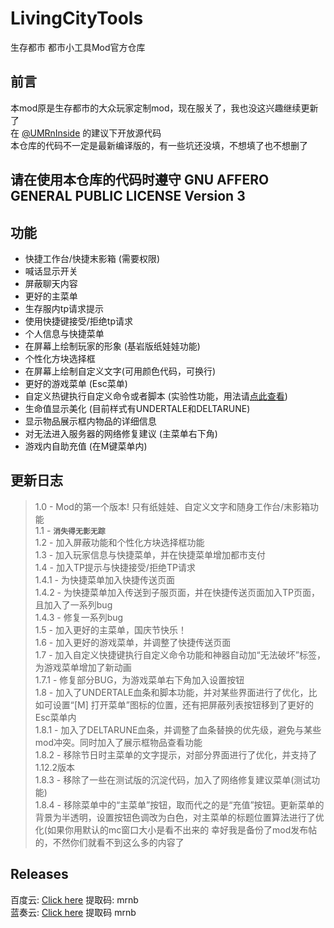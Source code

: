 ﻿# LivingCityTools
生存都市 都市小工具Mod官方仓库

## 前言
本mod原是生存都市的大众玩家定制mod，现在服关了，我也没这兴趣继续更新了  
在 [@UMRnInside](https://github.com/UMRnInside) 的建议下开放源代码  
本仓库的代码不一定是最新编译版的，有一些坑还没填，不想填了也不想删了  
## 请在使用本仓库的代码时遵守 GNU AFFERO GENERAL PUBLIC LICENSE Version 3

## 功能
* 快捷工作台/快捷末影箱 (需要权限)
* 喊话显示开关
* 屏蔽聊天内容
* 更好的主菜单
* 生存服内tp请求提示
* 使用快捷键接受/拒绝tp请求
* 个人信息与快捷菜单
* 在屏幕上绘制玩家的形象 (基岩版纸娃娃功能)
* 个性化方块选择框
* 在屏幕上绘制自定义文字(可用颜色代码，可换行)
* 更好的游戏菜单 (Esc菜单)
* 自定义热键执行自定义命令或者脚本 (实验性功能，用法请[点此查看](https://github.com/MrXiaoM/LivingCityTools/blob/main/script.md))
* 生命值显示美化 (目前样式有UNDERTALE和DELTARUNE)
* 显示物品展示框内物品的详细信息
* 对无法进入服务器的网络修复建议 (主菜单右下角)
* 游戏内自助充值 (在M键菜单内)

## 更新日志
> 1.0 - Mod的第一个版本! 只有纸娃娃、自定义文字和随身工作台/末影箱功能  
> 1.1 - **`消失得无影无踪`**  
> 1.2 - 加入屏蔽功能和个性化方块选择框功能  
> 1.3 - 加入玩家信息与快捷菜单，并在快捷菜单增加都市支付  
> 1.4 - 加入TP提示与快捷接受/拒绝TP请求  
> 1.4.1 - 为快捷菜单加入快捷传送页面  
> 1.4.2 - 为快捷菜单加入传送到子服页面，并在快捷传送页面加入TP页面，且加入了一系列bug  
> 1.4.3 - 修复一系列bug  
> 1.5 - 加入更好的主菜单，国庆节快乐！  
> 1.6 - 加入更好的游戏菜单，并调整了快捷传送页面  
> 1.7 - 加入自定义快捷键执行自定义命令功能和神器自动加“无法破坏”标签，为游戏菜单增加了新动画  
> 1.7.1 - 修复部分BUG，为游戏菜单右下角加入设置按钮  
> 1.8 - 加入了UNDERTALE血条和脚本功能，并对某些界面进行了优化，比如可设置“[M] 打开菜单”图标的位置，还有把屏蔽列表按钮移到了更好的Esc菜单内  
> 1.8.1 - 加入了DELTARUNE血条，并调整了血条替换的优先级，避免与某些mod冲突。同时加入了展示框物品查看功能  
> 1.8.2 - 移除节日时主菜单的文字提示，对部分界面进行了优化，并支持了1.12.2版本  
> 1.8.3 - 移除了一些在测试版的沉淀代码，加入了网络修复建议菜单(测试功能)  
> 1.8.4 - 移除菜单中的“主菜单”按钮，取而代之的是“充值”按钮。更新菜单的背景为半透明，设置按钮色调改为白色，对主菜单的标题位置算法进行了优化(如果你用默认的mc窗口大小是看不出来的 
幸好我是备份了mod发布帖的，不然你们就看不到这么多的内容了 

## Releases
百度云: [Click here](https://pan.baidu.com/s/1nkeh4sn4rMv0CMchcveKUg) 提取码: mrnb  
蓝奏云: [Click here](https://www.lanzous.com/b00t59fpe) 提取码 mrnb
